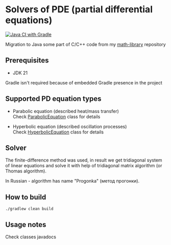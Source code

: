 # Solvers of PDE (partial differential equations)

[![Java CI with Gradle](https://github.com/andrei-punko/math-pde/actions/workflows/gradle.yml/badge.svg)](https://github.com/andrei-punko/math-pde/actions/workflows/gradle.yml)

Migration to Java some part of C/C++ code from my [math-library](https://github.com/andrei-punko/math-library) repository

## Prerequisites

- JDK 21

Gradle isn't required because of embedded Gradle presence in the project

## Supported PD equation types

- Parabolic equation (described heat/mass transfer)  
  Check [ParabolicEquation](src/main/java/by/andd3dfx/math/pde/ParabolicEquation.java) class for details

- Hyperbolic equation (described oscillation processes)  
  Check [HyperbolicEquation](src/main/java/by/andd3dfx/math/pde/HyperbolicEquation.java) class for details

## Solver
The finite-difference method was used, in result we get tridiagonal system of linear equations 
and solve it with help of tridiagonal matrix algorithm (or Thomas algorithm).

In Russian - algorithm has name "Progonka" (метод прогонки).

## How to build

```shell
./gradlew clean build
```

## Usage notes

Check classes javadocs
